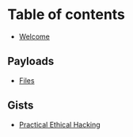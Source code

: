 # Table of contents

* [Welcome](README.md)

## Payloads
* [Files](payloads/files)

## Gists

* [Practical Ethical Hacking](gists/practical-ethical-hacking.md)
